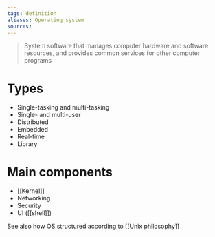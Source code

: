 ```yaml
---
tags: definition
aliases: Operating system
sources: 
---
```

> System software that manages computer hardware and software resources, and provides common services for other computer programs

# Types
- Single-tasking and multi-tasking
- Single- and multi-user
- Distributed
- Embedded
- Real-time
- Library

# Main components
- [[Kernel]]
- Networking
- Security
- UI ([[shell]])

See also how OS structured according to [[Unix philosophy]]